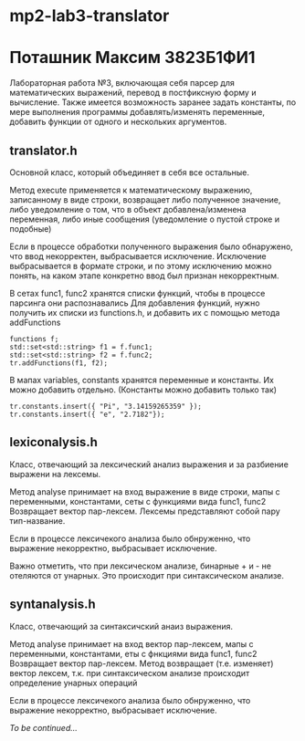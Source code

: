 # mp2-lab3-translator
# Поташник Максим 3823Б1ФИ1
Лабораторная работа №3, включающая себя парсер для математических выражений, 
перевод в постфиксную форму и вычисление. Также имеется возможность заранее задать константы,
по мере выполнения программы добавлять/изменять переменные,
добавить функции от одного и нескольких аргументов. 

## translator.h
Основной класс, который объединяет в себя все остальные.

Метод execute применяется к математическому выражению, записанному в виде строки,
возвращает либо полученное значение, либо уведомление о том, что в объект добавлена/изменена переменная,
либо иные сообщения (уведомление о пустой строке и подобные)

Если в процессе обработки полученного выражения было обнаружено, что ввод некорректен, выбрасывается исключение.
Исключение выбрасывается в формате строки, и по этому исключению можно понять, 
на каком этапе конкретно ввод был признан некорректным. 

В сетах func1, func2 хранятся списки функций, чтобы в процессе парсинга они распознавались
Для добавления функций, нужно получить их списки из functions.h, и добавить их с помощью метода addFunctions
```
functions f;
std::set<std::string> f1 = f.func1;
std::set<std::string> f2 = f.func2; 
tr.addFunctions(f1, f2);
```

В мапах variables, constants хранятся переменные и константы. 
Их можно добавить отдельно. (Константы можно добавить только так)
```
tr.constants.insert({ "Pi", "3.14159265359" }); 
tr.constants.insert({ "e", "2.7182"});
```

## lexiconalysis.h
Класс, отвечающий за лексический анализ выражения и за разбиение выражени на лексемы.

Метод analyse принимает на вход выражение в виде строки, мапы с переменными, константами, сеты с функциями вида func1, func2
Возвращает вектор пар-лексем. Лексемы представляют собой пару тип-название.

Если в процессе лексичекого анализа было обнруженно, что выражение некорректно, выбрасывает исключение.

Важно отметить, что при лексическом анализе, бинарные + и - не отеляются от унарных. Это происходит при синтаксическом анализе.

## syntanalysis.h
Класс, отвечающий за синтаксичский анаиз выражения.

Метод analyse принимает на вход вектор пар-лексем, мапы с переменными, константами, еты с фнкциями вида func1, func2
Возвращает вектор пар-лексем. 
Метод возвращает (т.е. изменяет) вектор лексем, т.к. при синтаксическом анализе происходит определение унарных операций

Если в процессе лексичекого анализа было обнруженно, что выражение некорректно, выбрасывает исключение.

_To be continued..._





